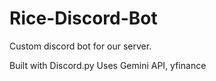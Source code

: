 # Rice-Discord-Bot

Custom discord bot for our server.

Built with Discord.py
Uses Gemini API, yfinance
